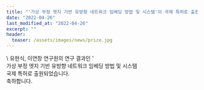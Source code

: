 ```yaml
---
title: "'가상 부정 엣지 기반 유방향 네트워크 임베딩 방법 및 시스템'이 국제 특허로 출원되었습니다"
date: "2022-04-26"
last_modified_at: "2022-04-26"
excerpt: ""
header:
  teaser: /assets/images/news/prize.jpg
---
```

\\
유현식, 이연창 연구원의 연구 결과인 '<br>가상 부정 엣지 기반 유방향 네트워크 임베딩 방법 및 시스템<br>국제 특허로 출원되었습니다.<br>축하합니다.